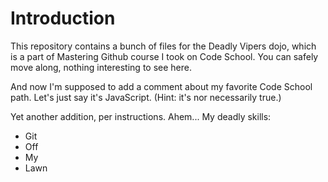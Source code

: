 Introduction
==========

This repository contains a bunch of files for the Deadly Vipers dojo, which is a part of Mastering Github course I took on Code School. You can safely move along, nothing interesting to see here.

And now I'm supposed to add a comment about my favorite Code School path. Let's just say it's JavaScript. (Hint: it's nor necessarily true.)

Yet another addition, per instructions. Ahem... My deadly skills:
* Git
* Off
* My
* Lawn

